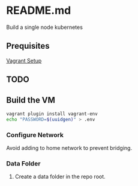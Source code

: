 # README.md
Build a single node kubernetes 
  
## Prequisites
[Vagrant Setup](../README.md)

## TODO

## Build the VM 
```sh
vagrant plugin install vagrant-env 
echo "PASSWORD=$(uuidgen)" > .env 
```

### Configure Network
Avoid adding to home network to prevent bridging. 

### Data Folder
1. Create a data folder in the repo root.

